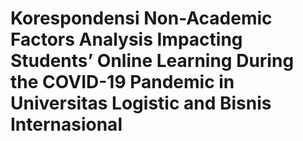 # Korespondensi Non-Academic Factors Analysis Impacting Students’ Online Learning During the COVID-19 Pandemic in Universitas Logistic and Bisnis Internasional